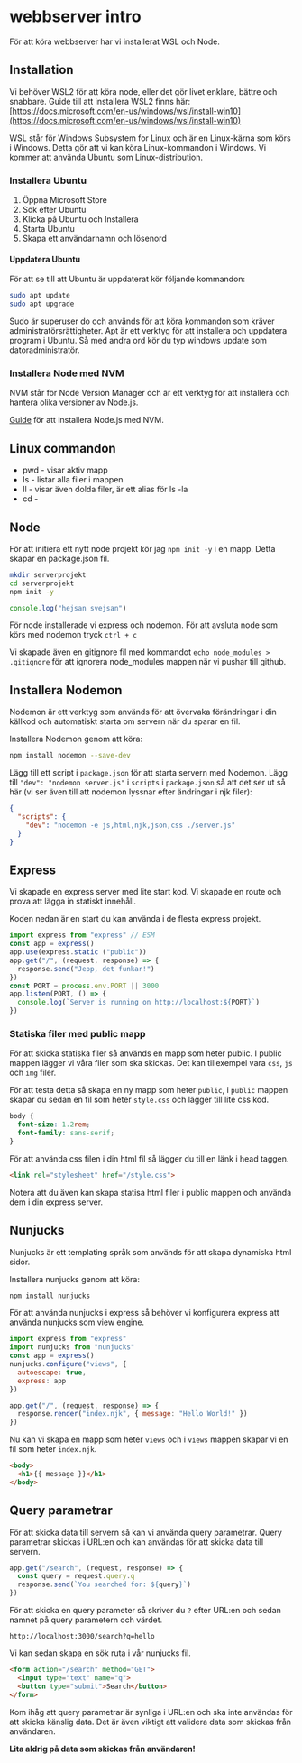 # webbserver intro

För att köra webbserver har vi installerat WSL och Node.

## Installation

Vi behöver WSL2 för att köra node, eller det gör livet enklare, bättre och snabbare.
Guide till att installera WSL2 finns här: [https://docs.microsoft.com/en-us/windows/wsl/install-win10](https://docs.microsoft.com/en-us/windows/wsl/install-win10)

WSL står för Windows Subsystem for Linux och är en Linux-kärna som körs i Windows. Detta gör att vi kan köra Linux-kommandon i Windows.
Vi kommer att använda Ubuntu som Linux-distribution.

### Installera Ubuntu

1. Öppna Microsoft Store
2. Sök efter Ubuntu
3. Klicka på Ubuntu och Installera
4. Starta Ubuntu
5. Skapa ett användarnamn och lösenord

#### Uppdatera Ubuntu

För att se till att Ubuntu är uppdaterat kör följande kommandon:

```bash
sudo apt update
sudo apt upgrade
```

Sudo är superuser do och används för att köra kommandon som kräver administratörsrättigheter. Apt är ett verktyg för att installera och uppdatera program i Ubuntu.
Så med andra ord kör du typ windows update som datoradministratör.

### Installera Node med NVM

NVM står för Node Version Manager och är ett verktyg för att installera och hantera olika versioner av Node.js.

[Guide](https://learn.microsoft.com/en-us/windows/dev-environment/javascript/nodejs-on-wsl) för att installera Node.js med NVM.

## Linux commandon

* pwd - visar aktiv mapp
* ls - listar alla filer i mappen
* ll - visar även dolda filer, är ett alias för ls -la
* cd -

## Node

För att initiera ett nytt node projekt kör jag `npm init -y` i en mapp. Detta skapar en package.json fil.

```bash
mkdir serverprojekt
cd serverprojekt
npm init -y
```

```js
console.log("hejsan svejsan")
```

För node installerade vi express och nodemon.
För att avsluta node som körs med nodemon tryck `ctrl + c`

Vi skapade även en gitignore fil med kommandot `echo node_modules > .gitignore`
för att ignorera node_modules mappen när vi pushar till github.

## Installera Nodemon

Nodemon är ett verktyg som används för att övervaka förändringar i din källkod och automatiskt starta om servern när du sparar en fil.

Installera Nodemon genom att köra:

```bash
npm install nodemon --save-dev
```

Lägg till ett script i `package.json` för att starta servern med Nodemon. Lägg till `"dev": "nodemon server.js"` i `scripts` i `package.json` så att det ser ut så här (vi ser även till att nodemon lyssnar efter ändringar i njk filer):

```json
{
  "scripts": {
    "dev": "nodemon -e js,html,njk,json,css ./server.js"
  }
}
```


## Express

Vi skapade en express server med lite start kod. Vi skapade en route och prova att lägga in statiskt innehåll.

Koden nedan är en start du kan använda i de flesta express projekt. 

```js
import express from "express" // ESM
const app = express()
app.use(express.static ("public"))
app.get("/", (request, response) => {
  response.send("Jepp, det funkar!")
})
const PORT = process.env.PORT || 3000
app.listen(PORT, () => {
  console.log(`Server is running on http://localhost:${PORT}`)
})
```

### Statiska filer med public mapp

För att skicka statiska filer så används en mapp som heter public. I public mappen lägger vi våra filer som ska skickas. Det kan tillexempel vara `css`, `js` och `img` filer.

För att testa detta så skapa en ny mapp som heter `public`, i `public` mappen skapar du sedan en fil som heter `style.css` och lägger till lite css kod.

```css
body {
  font-size: 1.2rem;
  font-family: sans-serif;
}
```

För att använda css filen i din html fil så lägger du till en länk i head taggen.

```html
<link rel="stylesheet" href="/style.css">
```

Notera att du även kan skapa statisa html filer i public mappen och använda dem i din express server.

## Nunjucks

Nunjucks är ett templating språk som används för att skapa dynamiska html sidor. 

Installera nunjucks genom att köra:

```bash
npm install nunjucks
```

För att använda nunjucks i express så behöver vi konfigurera express att använda nunjucks som view engine.

```js
import express from "express"
import nunjucks from "nunjucks"
const app = express()
nunjucks.configure("views", {
  autoescape: true,
  express: app
})

app.get("/", (request, response) => {
  response.render("index.njk", { message: "Hello World!" })
})
```

Nu kan vi skapa en mapp som heter `views` och i `views` mappen skapar vi en fil som heter `index.njk`.

```html
<body>
  <h1>{{ message }}</h1>  
</body>
```

## Query parametrar

För att skicka data till servern så kan vi använda query parametrar. Query parametrar skickas i URL:en och kan användas för att skicka data till servern.

```js
app.get("/search", (request, response) => {
  const query = request.query.q
  response.send(`You searched for: ${query}`)
})
```

För att skicka en query parameter så skriver du `?` efter URL:en och sedan namnet på query parametern och värdet.

```
http://localhost:3000/search?q=hello
```

Vi kan sedan skapa en sök ruta i vår nunjucks fil.

```html
<form action="/search" method="GET">
  <input type="text" name="q">
  <button type="submit">Search</button>
</form>
```

Kom ihåg att query parametrar är synliga i URL:en och ska inte användas för att skicka känslig data. Det är även viktigt att validera data som skickas från användaren.

**Lita aldrig på data som skickas från användaren!**

